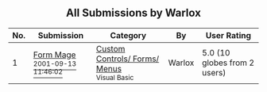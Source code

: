 ﻿<div align="center">

## All Submissions by Warlox

</div>

No.  | Submission | Category | By   | User Rating
---- | ---------- | -------- | ---- | -----------
1 | [Form Mage<br /><sup>2001-09-13 11:46:02</sup>](https://github.com/Planet-Source-Code/warlox-form-mage__1-27202) | [Custom Controls/ Forms/  Menus<br /><sup>Visual Basic</sup>](../ByCategory/custom-controls-forms-menus__1-4.md) | Warlox | 5.0 (10 globes from 2 users)
